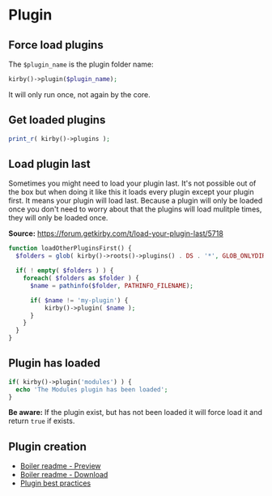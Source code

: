 # Plugin

## Force load plugins

The `$plugin_name` is the plugin folder name:

```php
kirby()->plugin($plugin_name);
```

It will only run once, not again by the core.

## Get loaded plugins

```php
print_r( kirby()->plugins );
```

## Load plugin last

Sometimes you might need to load your plugin last. It's not possible out of the box but when doing it like this it loads every plugin except your plugin first. It means your plugin will load last. Because a plugin will only be loaded once you don't need to worry about that the plugins will load mulitple times, they will only be loaded once.

**Source:** https://forum.getkirby.com/t/load-your-plugin-last/5718

```php
function loadOtherPluginsFirst() {
  $folders = glob( kirby()->roots()->plugins() . DS . '*', GLOB_ONLYDIR );

  if( ! empty( $folders ) ) {
    foreach( $folders as $folder ) {
      $name = pathinfo($folder, PATHINFO_FILENAME);

      if( $name != 'my-plugin') {
          kirby()->plugin( $name );
      }
    }
  }
}
```

## Plugin has loaded

```php
if( kirby()->plugin('modules') ) {
  echo 'The Modules plugin has been loaded';
}
```

**Be aware:** If the plugin exist, but has not been loaded it will force load it and return `true` if exists.

## Plugin creation

- [Boiler readme - Preview](Plugin-readme)
- [Boiler readme - Download](Plugin-readme.md)
- [Plugin best practices](Plugin-best-practices)